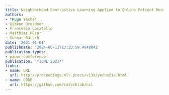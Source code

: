 ```yaml
---
title: Neighborhood Contrastive Learning Applied to Online Patient Monitoring
authors:
- *Hugo Yèche*
- Gideon Dresdner
- Francesco Locatello
- Matthias Hüser
- Gunnar Rätsch
date: '2021-01-01'
publishDate: '2024-06-12T13:23:59.484804Z'
publication_types:
- paper-conference
publication: '*ICML 2021*'
links:
- name: URL
  url: http://proceedings.mlr.press/v139/yeche21a.html
- name: CODE
  url: https://github.com/ratschlab/ncl
---
```

